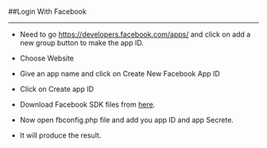 ##Login With Facebook

---

* Need to go https://developers.facebook.com/apps/ and click on add a new group button to make the app ID.

* Choose Website

* Give an app name and click on Create New Facebook App ID

* Click on Create app ID

* Download Facebook SDK files from [here](https://github.com/facebook/php-graph-sdk).

* Now open fbconfig.php file and add you app ID and app Secrete.

* It will produce the result.
